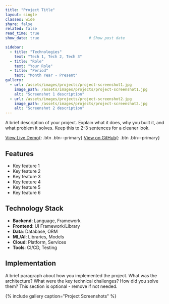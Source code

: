 ```yaml
---
title: "Project Title"
layout: single
classes: wide
share: false
related: false
read_time: true
show_date: true                      # Show post date

sidebar:
  - title: "Technologies"
    text: "Tech 1, Tech 2, Tech 3"
  - title: "Role"
    text: "Your Role"
  - title: "Period"
    text: "Month Year - Present"
gallery:
  - url: /assets/images/projects/project-screenshot1.jpg
    image_path: /assets/images/projects/project-screenshot1.jpg
    alt: "Screenshot 1 description"
  - url: /assets/images/projects/project-screenshot2.jpg
    image_path: /assets/images/projects/project-screenshot2.jpg
    alt: "Screenshot 2 description"
---
```


A brief description of your project. Explain what it does, why you built it, and what problem it solves. Keep this to 2-3 sentences for a cleaner look.

[View Live Demo](https://your-project-url.com){: .btn .btn--primary}
[View on GitHub](https://github.com/yourusername/project-repo){: .btn .btn--primary}

## Features

- Key feature 1
- Key feature 2
- Key feature 3
- Key feature 4
- Key feature 5
- Key feature 6

## Technology Stack

- **Backend**: Language, Framework
- **Frontend**: UI Framework/Library
- **Data**: Database, ORM
- **ML/AI**: Libraries, Models
- **Cloud**: Platform, Services
- **Tools**: CI/CD, Testing

## Implementation

A brief paragraph about how you implemented the project. What was the architecture? What were the key technical challenges? How did you solve them? This section is optional - remove if not needed.

{% include gallery caption="Project Screenshots" %}